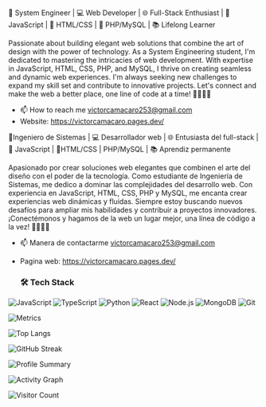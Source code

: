 
🌟 System Engineer | 💻 Web Developer | 🌐 Full-Stack Enthusiast | 🚀 JavaScript | 🎨 HTML/CSS | 🧮 PHP/MySQL | 📚 Lifelong Learner

Passionate about building elegant web solutions that combine the art of design with the power of technology. As a System Engineering student, I'm dedicated to mastering the intricacies of web development. With expertise in JavaScript, HTML, CSS, PHP, and MySQL, I thrive on creating seamless and dynamic web experiences. I'm always seeking new challenges to expand my skill set and contribute to innovative projects. Let's connect and make the web a better place, one line of code at a time! 👨‍💻🌐🚀
- 📫 How to reach me victorcamacaro253@gmail.com
- Website: https://victorcamacaro.pages.dev/

<!---
victorcamacaro253/victorcamacaro253 is a ✨ special ✨ repository because its `README.md` (this file) appears on your GitHub profile.
You can click the Preview link to take a look at your changes.
--->

🌟Ingeniero de Sistemas | 💻 Desarrollador web | 🌐 Entusiasta del full-stack | 🚀 JavaScript | 🎨HTML/CSS |   PHP/MySQL | 📚 Aprendiz permanente

Apasionado por crear soluciones web elegantes que combinen el arte del diseño con el poder de la tecnología. Como estudiante de Ingeniería de Sistemas, me dedico a dominar las complejidades del desarrollo web. Con experiencia en JavaScript, HTML, CSS, PHP y MySQL, me encanta crear experiencias web dinámicas y fluidas. Siempre estoy buscando nuevos desafíos para ampliar mis habilidades y contribuir a proyectos innovadores. ¡Conectémonos y hagamos de la web un lugar mejor, una línea de código a la vez! 👨‍💻🌐🚀
- 📫 Manera de contactarme victorcamacaro253@gmail.com
- Pagina web: https://victorcamacaro.pages.dev/

  ### 🛠️ **Tech Stack**  
![JavaScript](https://img.shields.io/badge/-JavaScript-F7DF1E?logo=javascript&logoColor=black)
![TypeScript](https://img.shields.io/badge/-TypeScript-3178C6?logo=typescript&logoColor=white) 
![Python](https://img.shields.io/badge/-Python-3776AB?logo=python&logoColor=white)
![React](https://img.shields.io/badge/-React-61DAFB?logo=react&logoColor=black)
![Node.js](https://img.shields.io/badge/-Node.js-339933?logo=node.js&logoColor=white)
![MongoDB](https://img.shields.io/badge/-MongoDB-47A248?logo=mongodb&logoColor=white) 
![Git](https://img.shields.io/badge/-Git-F05032?logo=git&logoColor=white)

![Metrics](https://github-readme-stats.vercel.app/api?username=victorcamacaro253&show_icons=true&theme=radical&include_all_commits=true&count_private=true)

![Top Langs](https://github-readme-stats.vercel.app/api/top-langs/?username=victorcamacaro253&layout=compact&theme=radical)

![GitHub Streak](https://streak-stats.demolab.com/?user=victorcamacaro253&theme=dark)

![Profile Summary](https://github-profile-summary-cards.vercel.app/api/cards/profile-details?username=victorcamacaro253&theme=github_dark)

![Activity Graph](https://github-readme-activity-graph.vercel.app/graph?username=victorcamacaro253&theme=react-dark&hide_border=true&area=true)



![Visitor Count](https://profile-counter.glitch.me/victorcamacaro253/count.svg)
